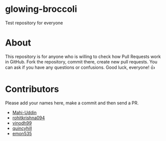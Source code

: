 # glowing-broccoli

Test repository for everyone

# About

This repository is for anyone who is willing to check how Pull Requests work in GitHub.
Fork the repository, commit there, create new pull requests.
You can ask if you have any questions or confusions.
Good luck, everyone! 👍

# Contributors

Please add your names here, make a commit and then send a PR.

- [Mahi-Uddin](http://github.com/Mahi-Uddin)
- [rohitkrishna094](http://github.com/rohitkrishna094)
- [vinodh99](https://github.com/vinodh99)
- [quincyhill](https://github.com/quincyhill)
- [emon535](http://github.com/emon535)

